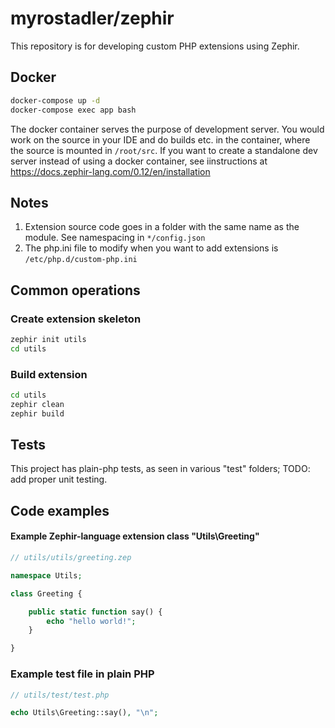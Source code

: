 # myrostadler/zephir

This repository is for developing custom PHP extensions using Zephir.

## Docker

```bash
docker-compose up -d
docker-compose exec app bash
```

The docker container serves the purpose of development server.
You would work on the source in your IDE and do builds etc. in the container, where the source is mounted in `/root/src`.
If you want to create a standalone dev server instead of using a docker container, see iinstructions at 
https://docs.zephir-lang.com/0.12/en/installation


## Notes

1. Extension source code goes in a folder with the same name as the module. See namespacing in `*/config.json`
1. The php.ini file to modify when you want to add extensions is `/etc/php.d/custom-php.ini`

## Common operations

### Create extension skeleton

```bash
zephir init utils
cd utils
```

### Build extension

```bash
cd utils
zephir clean
zephir build
```

## Tests

This project has plain-php tests, as seen in various "test" folders; TODO: add proper unit testing.

## Code examples

#### Example Zephir-language extension class "Utils\Greeting"

```php
// utils/utils/greeting.zep

namespace Utils;

class Greeting {

    public static function say() {
        echo "hello world!";
    }

}
```

### Example test file in plain PHP

```php
// utils/test/test.php

echo Utils\Greeting::say(), "\n";
```



